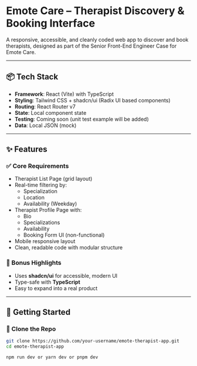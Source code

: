 # Emote Care – Therapist Discovery & Booking Interface

A responsive, accessible, and cleanly coded web app to discover and book therapists, designed as part of the Senior Front-End Engineer Case for Emote Care.

---

## 📦 Tech Stack

- **Framework**: React (Vite) with TypeScript
- **Styling**: Tailwind CSS + shadcn/ui (Radix UI based components)
- **Routing**: React Router v7
- **State**: Local component state
- **Testing**: Coming soon (unit test example will be added)
- **Data**: Local JSON (mock)

---

## ✨ Features

### ✅ Core Requirements

- Therapist List Page (grid layout)
- Real-time filtering by:
  - Specialization
  - Location
  - Availability (Weekday)
- Therapist Profile Page with:
  - Bio
  - Specializations
  - Availability
  - Booking Form UI (non-functional)
- Mobile responsive layout
- Clean, readable code with modular structure

### 💎 Bonus Highlights

- Uses **shadcn/ui** for accessible, modern UI
- Type-safe with **TypeScript**
- Easy to expand into a real product

---

## 🚀 Getting Started

### 📁 Clone the Repo

```bash
git clone https://github.com/your-username/emote-therapist-app.git
cd emote-therapist-app

npm run dev or yarn dev or pnpm dev

```
